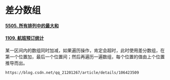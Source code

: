 # 差分数组

#### [5505. 所有排列中的最大和](https://leetcode-cn.com/problems/maximum-sum-obtained-of-any-permutation/)

#### [1109. 航班预订统计](https://leetcode-cn.com/problems/corporate-flight-bookings/)

某一区间内的数组同时加减，如果遍历操作，肯定会超时，此时使用差分数组，在第一个位置加，最后一个位置间；然后再遍历一遍数组，每个位置的值由上个位置推导而出。

```
https://blog.csdn.net/qq_21201267/article/details/106423509
```

